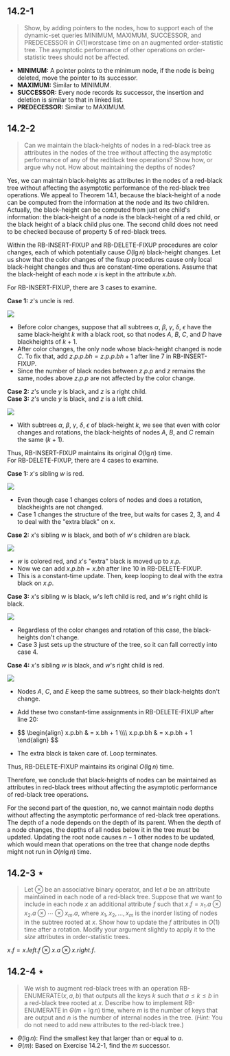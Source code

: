 ## 14.2-1

> Show, by adding pointers to the nodes, how to support each of the dynamic-set queries $\text{MINIMUM}$, $\text{MAXIMUM}$, $\text{SUCCESSOR}$, and $\text{PREDECESSOR}$ in $O(1)$worstcase time on an augmented order-statistic tree. The asymptotic performance of other operations on order-statistic trees should not be affected.

- **MINIMUM:** A pointer points to the minimum node, if the node is being deleted, move the pointer to its successor.
- **MAXIMUM:** Similar to $\text{MINIMUM}$.
- **SUCCESSOR:** Every node records its successor, the insertion and deletion is similar to that in linked list.
- **PREDECESSOR:** Similar to $\text{MAXIMUM}$.

## 14.2-2

> Can we maintain the black-heights of nodes in a red-black tree as attributes in the nodes of the tree without affecting the asymptotic performance of any of the redblack tree operations? Show how, or argue why not. How about maintaining the depths of nodes?

Yes, we can maintain black-heights as attributes in the nodes of a red-black tree without affecting the asymptotic performance of the red-black tree operations. We appeal to Theorem 14.1, because the black-height of a node can be computed from the information at the node and its two children. Actually, the black-height can be computed from just one child's information: the black-height of a node is the black-height of a red child, or the black height of a black child plus one. The second child does not need to be checked because of property 5 of red-black trees.

Within the $\text{RB-INSERT-FIXUP}$ and $\text{RB-DELETE-FIXUP}$ procedures are color changes, each of which potentially cause $O(\lg n)$ black-height changes. Let us show that the color changes of the fixup procedures cause only local black-height changes and thus are constant-time operations. Assume that the black-height of each node $x$ is kept in the attribute $x.bh$.

For $\text{RB-INSERT-FIXUP}$, there are 3 cases to examine.

**Case 1:** $z$'s uncle is red.

![](https://i.imgur.com/rr7tQNC.png?width=45rem)

- Before color changes, suppose that all subtrees $\alpha$, $\beta$, $\gamma$, $\delta$, $\epsilon$ have the same black-height $k$ with a black root, so that nodes $A$, $B$, $C$, and $D$ have blackheights of $k + 1$.
- After color changes, the only node whose black-height changed is node $C$. To fix that, add $z.p.p.bh = z.p.p.bh + 1$ after line 7 in $\text{RB-INSERT-FIXUP}$. 
- Since the number of black nodes between $z.p.p$ and $z$ remains the same, nodes above $z.p.p$ are not affected by the color change.

**Case 2:** $z$'s uncle $y$ is black, and $z$ is a right child.  
**Case 3:** $z$'s uncle $y$ is black, and $z$ is a left child.

![](https://i.imgur.com/UoqU0C0.png?width=45rem)

- With subtrees $\alpha$, $\beta$, $\gamma$, $\delta$, $\epsilon$ of black-height $k$, we see that even with color changes and rotations, the black-heights of nodes $A$, $B$, and $C$ remain the same $(k + 1)$.

Thus, $\text{RB-INSERT-FIXUP}$ maintains its original $O(\lg n)$ time.  
For $\text{RB-DELETE-FIXUP}$, there are 4 cases to examine.

**Case 1:** $x$'s sibling $w$ is red.

![](https://i.imgur.com/r2aoYGf.png?width=45rem)

- Even though case 1 changes colors of nodes and does a rotation, blackheights are not changed.
- Case 1 changes the structure of the tree, but waits for cases 2, 3, and 4 to deal with the "extra black" on x.

**Case 2:** $x$'s sibling $w$ is black, and both of $w$'s children are black.

![](https://i.imgur.com/3bphvRO.png?width=45rem)

- $w$ is colored red, and $x$'s "extra" black is moved up to $x.p$.
- Now we can add $x.p.bh = x.bh$ after line 10 in $\text{RB-DELETE-FIXUP}$.
- This is a constant-time update. Then, keep looping to deal with the extra black on $x.p$.

**Case 3:** $x$'s sibling w is black, $w$'s left child is red, and $w$'s right child is black.

![](https://i.imgur.com/4TYq4Bv.png?width=45rem)

- Regardless of the color changes and rotation of this case, the black-heights don't change.
- Case 3 just sets up the structure of the tree, so it can fall correctly into case 4.

**Case 4:** $x$'s sibling $w$ is black, and $w$'s right child is red.

![](https://i.imgur.com/mOILrVt.png?width=45rem)

- Nodes $A$, $C$, and $E$ keep the same subtrees, so their black-heights don't change.
- Add these two constant-time assignments in $\text{RB-DELETE-FIXUP}$ after line 20:
- 
    <div>
    $$
    \begin{align}
      x.p.bh & = x.bh + 1 \\\\
    x.p.p.bh & = x.p.bh + 1
    \end{align}
    $$
    </div>

- The extra black is taken care of. Loop terminates.

Thus, $\text{RB-DELETE-FIXUP}$ maintains its original $O(\lg n)$ time.

Therefore, we conclude that black-heights of nodes can be maintained as attributes in red-black trees without affecting the asymptotic performance of red-black tree operations.

For the second part of the question, no, we cannot maintain node depths without affecting the asymptotic performance of red-black tree operations. The depth of a node depends on the depth of its parent. When the depth of a node changes, the depths of all nodes below it in the tree must be updated. Updating the root node causes $n - 1$ other nodes to be updated, which would mean that operations on the tree that change node depths might not run in $O(n\lg n)$ time.

## 14.2-3 $\star$

> Let $\otimes$ be an associative binary operator, and let $a$ be an attribute maintained in each node of a red-black tree. Suppose that we want to include in each node $x$ an additional attribute $f$ such that $x.f = x_1.a \otimes x_2.a \otimes \cdots \otimes x_m.a$, where $x_1, x_2, \ldots ,x_m$ is the inorder listing of nodes in the subtree rooted at $x$. Show how to update the $f$ attributes in $O(1)$ time after a rotation. Modify your argument slightly to apply it to the $size$ attributes in order-statistic trees.

$x.f = x.left.f \otimes x.a \otimes x.right.f$.

## 14.2-4 $\star$

> We wish to augment red-black trees with an operation $\text{RB-ENUMERATE}(x, a, b)$ that outputs all the keys $k$ such that $a \le k \le b$ in a red-black tree rooted at $x$. Describe how to implement $\text{RB-ENUMERATE}$ in $\Theta(m+\lg n)$ time, where $m$ is the number of keys that are output and $n$ is the number of internal nodes in the tree. ($\textit{Hint:}$ You do not need to add new attributes to the red-black tree.)

- $\Theta(\lg n)$: Find the smallest key that larger than or equal to $a$.
- $\Theta(m)$: Based on Exercise 14.2-1, find the $m$ successor.
